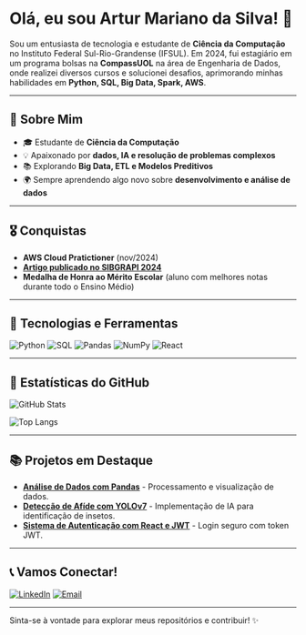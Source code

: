 # Olá, eu sou Artur Mariano da Silva! 👋

Sou um entusiasta de tecnologia e estudante de **Ciência da Computação** no Instituto Federal Sul-Rio-Grandense (IFSUL). Em 2024, fui estagiário em um programa bolsas na **CompassUOL** na área de Engenharia de Dados, onde realizei diversos cursos e solucionei desafios, aprimorando minhas habilidades em **Python, SQL, Big Data, Spark, AWS**.

---

## 🚀 Sobre Mim

- 🎓 Estudante de **Ciência da Computação**
- 💡 Apaixonado por **dados, IA e resolução de problemas complexos**
- 📚 Explorando **Big Data, ETL e Modelos Preditivos**
- 🌍 Sempre aprendendo algo novo sobre **desenvolvimento e análise de dados**

---

## 🎖️ Conquistas

- **AWS Cloud Pratictioner** (nov/2024)
- [**Artigo publicado no SIBGRAPI 2024**](https://sol.sbc.org.br/index.php/sibgrapi_estendido/article/view/31668/31471)
- **Medalha de Honra ao Mérito Escolar** (aluno com melhores notas durante todo o Ensino Médio)

---

## 🔧 Tecnologias e Ferramentas

![Python](https://img.shields.io/badge/Python-3776AB?style=for-the-badge&logo=python&logoColor=white)
![SQL](https://img.shields.io/badge/SQL-CC2927?style=for-the-badge&logo=microsoft-sql-server&logoColor=white)
![Pandas](https://img.shields.io/badge/Pandas-150458?style=for-the-badge&logo=pandas&logoColor=white)
![NumPy](https://img.shields.io/badge/NumPy-013243?style=for-the-badge&logo=numpy&logoColor=white)
![React](https://img.shields.io/badge/React-20232A?style=for-the-badge&logo=react&logoColor=61DAFB)

---

## 🎯 Estatísticas do GitHub

![GitHub Stats](https://github-readme-stats.vercel.app/api?username=ArturMariano13&show_icons=true&theme=radical)

![Top Langs](https://github-readme-stats.vercel.app/api/top-langs/?username=ArturMariano13&layout=compact&theme=radical)

---

## 📚 Projetos em Destaque

- [**Análise de Dados com Pandas**](https://github.com/ArturMarianoSilva/analise-dados) - Processamento e visualização de dados.
- [**Detecção de Afíde com YOLOv7**](https://github.com/ArturMarianoSilva/deteccao-afide) - Implementação de IA para identificação de insetos.
- [**Sistema de Autenticação com React e JWT**](https://github.com/ArturMarianoSilva/auth-react-jwt) - Login seguro com token JWT.

---

## 📞 Vamos Conectar!

[![LinkedIn](https://img.shields.io/badge/LinkedIn-0A66C2?style=for-the-badge&logo=linkedin&logoColor=white)](https://www.linkedin.com/in/arturmarianodasilva/)
[![Email](https://img.shields.io/badge/Email-D14836?style=for-the-badge&logo=gmail&logoColor=white)](mailto:arturmariano@gmail.com)

---

Sinta-se à vontade para explorar meus repositórios e contribuir! ✨
